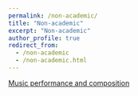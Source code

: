 ```yaml
---
permalink: /non-academic/
title: "Non-academic"
excerpt: "Non-academic"
author_profile: true
redirect_from:
  - /non-academic
  - /non-academic.html
---
```


[Music performance and composition](http://www.alexbilligmusic.com/)
